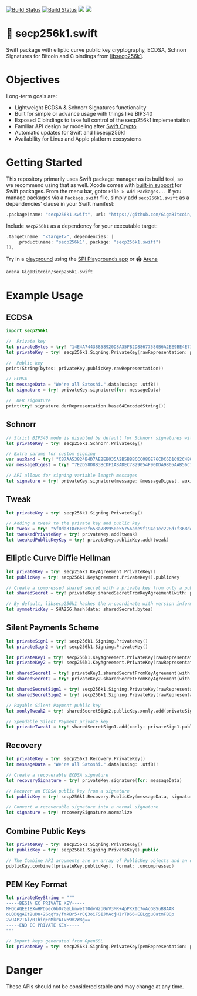 [![Build Status](https://app.bitrise.io/app/18c18db60fc4fddf/status.svg?token=nczB4mTPCrlTfDQnXH_8Pw&branch=main)](https://app.bitrise.io/app/18c18db60fc4fddf) [![Build Status](https://app.bitrise.io/app/f1bbbdfeff08cd5c/status.svg?token=ONB3exCALsB-_ayi6KsXFQ&branch=main)](https://app.bitrise.io/app/f1bbbdfeff08cd5c) [![](https://img.shields.io/endpoint?url=https%3A%2F%2Fswiftpackageindex.com%2Fapi%2Fpackages%2FGigaBitcoin%2Fsecp256k1.swift%2Fbadge%3Ftype%3Dswift-versions)](https://swiftpackageindex.com/GigaBitcoin/secp256k1.swift) [![](https://img.shields.io/endpoint?url=https%3A%2F%2Fswiftpackageindex.com%2Fapi%2Fpackages%2FGigaBitcoin%2Fsecp256k1.swift%2Fbadge%3Ftype%3Dplatforms)](https://swiftpackageindex.com/GigaBitcoin/secp256k1.swift)

# 🔐 secp256k1.swift
Swift package with elliptic curve public key cryptography, ECDSA, Schnorr Signatures for Bitcoin and C bindings from [libsecp256k1](https://github.com/bitcoin-core/secp256k1).


# Objectives

Long-term goals are:
 - Lightweight ECDSA & Schnorr Signatures functionality
 - Built for simple or advance usage with things like BIP340
 - Exposed C bindings to take full control of the secp256k1 implementation
 - Familiar API design by modeling after [Swift Crypto](https://github.com/apple/swift-crypto)
 - Automatic updates for Swift and libsecp256k1
 - Availability for Linux and Apple platform ecosystems


# Getting Started

This repository primarily uses Swift package manager as its build tool, so we recommend using that as well. Xcode comes with [built-in support](https://developer.apple.com/documentation/xcode/adding-package-dependencies-to-your-app) for Swift packages. From the menu bar, goto: `File > Add Packages...` If you manage packages via a `Package.swift` file, simply add `secp256k1.swift` as a dependencies' clause in your Swift manifest:

```swift
.package(name: "secp256k1.swift", url: "https://github.com/GigaBitcoin/secp256k1.swift.git", exact: "0.15.0"),
```

Include `secp256k1` as a dependency for your executable target:

```swift
.target(name: "<target>", dependencies: [
    .product(name: "secp256k1", package: "secp256k1.swift")
]),
```

Try in a [playground](spi-playgrounds://open?dependencies=GigaBitcoin/secp256k1.swift) using the [SPI Playgrounds app](https://swiftpackageindex.com/try-in-a-playground) or 🏟 [Arena](https://github.com/finestructure/arena)

```swift
arena GigaBitcoin/secp256k1.swift
```


# Example Usage

## ECDSA

```swift
import secp256k1

//  Private key
let privateBytes = try! "14E4A74438858920D8A35FB2D88677580B6A2EE9BE4E711AE34EC6B396D87B5C".bytes
let privateKey = try! secp256k1.Signing.PrivateKey(rawRepresentation: privateBytes)

//  Public key
print(String(bytes: privateKey.publicKey.rawRepresentation))

// ECDSA
let messageData = "We're all Satoshi.".data(using: .utf8)!
let signature = try! privateKey.signature(for: messageData)

//  DER signature
print(try! signature.derRepresentation.base64EncodedString())
```

## Schnorr

```swift
// Strict BIP340 mode is disabled by default for Schnorr signatures with variable length messages
let privateKey = try! secp256k1.Schnorr.PrivateKey()

// Extra params for custom signing
var auxRand = try! "C87AA53824B4D7AE2EB035A2B5BBBCCC080E76CDC6D1692C4B0B62D798E6D906".bytes
var messageDigest = try! "7E2D58D8B3BCDF1ABADEC7829054F90DDA9805AAB56C77333024B9D0A508B75C".bytes

// API allows for signing variable length messages
let signature = try! privateKey.signature(message: &messageDigest, auxiliaryRand: &auxRand)
```

## Tweak

```swift
let privateKey = try! secp256k1.Signing.PrivateKey()

// Adding a tweak to the private key and public key
let tweak = try! "5f0da318c6e02f653a789950e55756ade9f194e1ec228d7f368de1bd821322b6".bytes
let tweakedPrivateKey = try! privateKey.add(tweak)
let tweakedPublicKeyKey = try! privateKey.publicKey.add(tweak)
```

## Elliptic Curve Diffie Hellman

```swift
let privateKey = try! secp256k1.KeyAgreement.PrivateKey()
let publicKey = try! secp256k1.KeyAgreement.PrivateKey().publicKey

// Create a compressed shared secret with a private key from only a public key
let sharedSecret = try! privateKey.sharedSecretFromKeyAgreement(with: publicKey, format: .compressed)

// By default, libsecp256k1 hashes the x-coordinate with version information.
let symmetricKey = SHA256.hash(data: sharedSecret.bytes)
```

## Silent Payments Scheme

```swift
let privateSign1 = try! secp256k1.Signing.PrivateKey()
let privateSign2 = try! secp256k1.Signing.PrivateKey()

let privateKey1 = try! secp256k1.KeyAgreement.PrivateKey(rawRepresentation: privateSign1.rawRepresentation)
let privateKey2 = try! secp256k1.KeyAgreement.PrivateKey(rawRepresentation: privateSign2.rawRepresentation)

let sharedSecret1 = try! privateKey1.sharedSecretFromKeyAgreement(with: privateKey2.publicKey)
let sharedSecret2 = try! privateKey2.sharedSecretFromKeyAgreement(with: privateKey1.publicKey)

let sharedSecretSign1 = try! secp256k1.Signing.PrivateKey(rawRepresentation: sharedSecret1.bytes)
let sharedSecretSign2 = try! secp256k1.Signing.PrivateKey(rawRepresentation: sharedSecret2.bytes)

// Payable Silent Payment public key
let xonlyTweak2 = try! sharedSecretSign2.publicKey.xonly.add(privateSign1.publicKey.xonly.bytes)

// Spendable Silent Payment private key
let privateTweak1 = try! sharedSecretSign1.add(xonly: privateSign1.publicKey.xonly.bytes)
```

## Recovery

```swift
let privateKey = try! secp256k1.Recovery.PrivateKey()
let messageData = "We're all Satoshi.".data(using: .utf8)!

// Create a recoverable ECDSA signature
let recoverySignature = try! privateKey.signature(for: messageData)

// Recover an ECDSA public key from a signature
let publicKey = try! secp256k1.Recovery.PublicKey(messageData, signature: recoverySignature)

// Convert a recoverable signature into a normal signature
let signature = try! recoverySignature.normalize
```

## Combine Public Keys

```swift
let privateKey = try! secp256k1.Signing.PrivateKey()
let publicKey = try! secp256k1.Signing.PrivateKey().public

// The Combine API arguments are an array of PublicKey objects and an optional format 
publicKey.combine([privateKey.publicKey], format: .uncompressed)
```

## PEM Key Format

```swift
let privateKeyString = """
-----BEGIN EC PRIVATE KEY-----
MHQCAQEEIBXwHPDpec6b07GeLbnwetT0dvWzp0nV3MR+4pPKXIc7oAcGBSuBBAAK
oUQDQgAEt2uDn+2GqqYs/fmkBr5+rCQ3oiFSIJMAcjHIrTDS6HEELgguOatmFBOp
2wU4P2TAl/0Ihiq+nMkrAIV69m2W8g==
-----END EC PRIVATE KEY-----
"""

// Import keys generated from OpenSSL
let privateKey = try! secp256k1.Signing.PrivateKey(pemRepresentation: privateKeyString)
```


# Danger
These APIs should not be considered stable and may change at any time.


